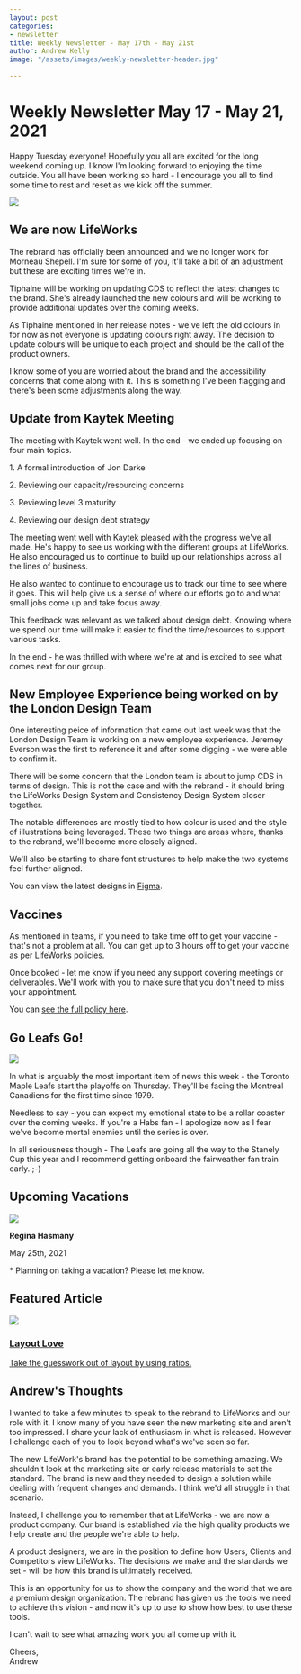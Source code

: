 ```yaml
---
layout: post
categories:
- newsletter
title: Weekly Newsletter - May 17th - May 21st
author: Andrew Kelly
image: "/assets/images/weekly-newsletter-header.jpg"

---
```

# **Weekly Newsletter May 17 - May 21, 2021**

Happy Tuesday everyone! Hopefully you all are excited for the long weekend coming up. I know I'm looking forward to enjoying the time outside. You all have been working so hard - I encourage you all to find some time to rest and reset as we kick off the summer.


![](/assets/images/lifeworks-logo.png)

## We are now LifeWorks

The rebrand has officially been announced and we no longer work for Morneau Shepell. I'm sure for some of you, it'll take a bit of an adjustment but these are exciting times we're in.

Tiphaine will be working on updating CDS to reflect the latest changes to the brand. She's already launched the new colours and will be working to provide additional updates over the coming weeks.

As Tiphaine mentioned in her release notes - we've left the old colours in for now as not everyone is updating colours right away. The decision to update colours will be unique to each project and should be the call of the product owners.

I know some of you are worried about the brand and the accessibility concerns that come along with it. This is something I've been flagging and there's been some adjustments along the way.

## Update from Kaytek Meeting

The meeting with Kaytek went well. In the end - we ended up focusing on four main topics.

1\. A formal introduction of Jon Darke

2\. Reviewing our capacity/resourcing concerns

3\. Reviewing level 3 maturity

4\. Reviewing our design debt strategy

The meeting went well with Kaytek pleased with the progress we've all made. He's happy to see us working with the different groups at LifeWorks. He also encouraged us to continue to build up our relationships across all the lines of business.

He also wanted to continue to encourage us to track our time to see where it goes. This will help give us a sense of where our efforts go to and what small jobs come up and take focus away.

This feedback was relevant as we talked about design debt. Knowing where we spend our time will make it easier to find the time/resources to support various tasks.

In the end - he was thrilled with where we're at and is excited to see what comes next for our group.

## New Employee Experience being worked on by the London Design Team

One interesting peice of information that came out last week was that the London Design Team is working on a new employee experience. Jeremey Everson was the first to reference it and after some digging - we were able to confirm it.

There will be some concern that the London team is about to jump CDS in terms of design. This is not the case and with the rebrand - it should bring the LifeWorks Design System and Consistency Design System closer together.

The notable differences are mostly tied to how colour is used and the style of illustrations being leveraged. These two things are areas where, thanks to the rebrand, we'll become more closely aligned.

We'll also be starting to share font structures to help make the two systems feel further aligned.

You can view the latest designs in [Figma](https://www.figma.com/proto/zEaxpEjfeMQvw6iXa7BjAm/Ally-V2?page-id=0%3A1&node-id=1%3A6447&scaling=min-zoom).

## Vaccines

As mentioned in teams, if you need to take time off to get your vaccine - that's not a problem at all. You can get up to 3 hours off to get your vaccine as per LifeWorks policies.

Once booked - let me know if you need any support covering meetings or deliverables. We'll work with you to make sure that you don't need to miss your appointment.

You can [see the full policy here](https://msoit.sharepoint.com/sites/Panorama/SitePages/Paid-time-off-for-employees-to-receive-COVID-19-vaccine.aspx?from=SendByEmail&e=QUvoN5oiT0CwlFvcFbAgYQ&at=9).

### 

## Go Leafs Go!

![](/assets/images/leafs-habs-leafs-clinch.jpeg)

In what is arguably the most important item of news this week - the Toronto Maple Leafs start the playoffs on Thursday. They'll be facing the Montreal Canadiens for the first time since 1979.

Needless to say - you can expect my emotional state to be a rollar coaster over the coming weeks. If you're a Habs fan - I apologize now as I fear we've become mortal enemies until the series is over.

In all seriousness though - The Leafs are going all the way to the Stanely Cup this year and I recommend getting onboard the fairweather fan train early. ;-)

## 

## **Upcoming Vacations**

![](/assets/images/photo-1527179528411-4219e0714bcc.jpeg)

**Regina Hasmany**

May 25th, 2021

\* Planning on taking a vacation? Please let me know.

## 

## Featured Article

![](/assets/images/2021-05-11-6.png)

### [Layout Love](https://stuffandnonsense.co.uk/blog/take-the-guesswork-out-of-layout-by-using-ratios)

[Take the guesswork out of layout by using ratios.](https://stuffandnonsense.co.uk/blog/take-the-guesswork-out-of-layout-by-using-ratios)

## Andrew's Thoughts

I wanted to take a few minutes to speak to the rebrand to LifeWorks and our role with it. I know many of you have seen the new marketing site and aren't too impressed. I share your lack of enthusiasm in what is released. However I challenge each of you to look beyond what's we've seen so far.

The new LifeWork's brand has the potential to be something amazing. We shouldn't look at the marketing site or early release materials to set the standard. The brand is new and they needed to design a solution while dealing with frequent changes and demands. I think we'd all struggle in that scenario.

Instead, I challenge you to remember that at LifeWorks - we are now a product company. Our brand is established via the high quality products we help create and the people we're able to help.

A product designers, we are in the position to define how Users, Clients and Competitors view LifeWorks. The decisions we make and the standards we set - will be how this brand is ultimately received.

This is an opportunity for us to show the company and the world that we are a premium design organization. The rebrand has given us the tools we need to achieve this vision - and now it's up to use to show how best to use these tools.

I can't wait to see what amazing work you all come up with it.

Cheers,  
Andrew